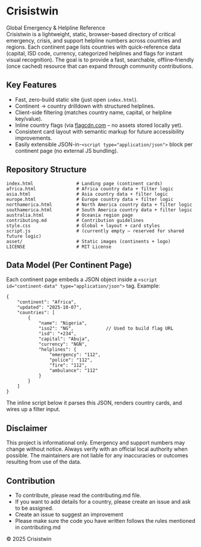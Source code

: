 # Crisistwin
Global Emergency & Helpline Reference <br />
Crisistwin is a lightweight, static, browser-based directory of critical emergency, crisis, and support helpline numbers across countries and regions. Each continent page lists countries with quick-reference data (capital, ISD code, currency, categorized helplines and flags for instant visual recognition). The goal is to provide a fast, searchable, offline‑friendly (once cached) resource that can expand through community contributions.


## Key Features
- Fast, zero-build static site (just open `index.html`).
- Continent → country drilldown with structured helplines.
- Client-side filtering (matches country name, capital, or helpline key/value).
- Inline country flags (via [flagcdn.com](https://flagcdn.com) – no assets stored locally yet).
- Consistent card layout with semantic markup for future accessibility improvements.
- Easily extensible JSON-in-`<script type="application/json">` block per continent page (no external JS bundling).


## Repository Structure
```
index.html                # Landing page (continent cards)
africa.html               # Africa country data + filter logic
asia.html                 # Asia country data + filter logic
europe.html               # Europe country data + filter logic
northamerica.html         # North America country data + filter logic
southamerica.html         # South America country data + filter logic
australia.html            # Oceania region page
contributing.md           # Contribution guidelines
style.css                 # Global + layout + card styles
script.js                 # (currently empty – reserved for shared future logic)
asset/                    # Static images (continents + logo)
LICENSE                   # MIT License
```

## Data Model (Per Continent Page)
Each continent page embeds a JSON object inside a `<script id="continent-data" type="application/json">` tag. Example:
```jsonc
{
	"continent": "Africa",
	"updated": "2025-10-07",
	"countries": [
		{
			"name": "Nigeria",
			"iso2": "NG",            // Used to build flag URL
			"isd": "+234",
			"capital": "Abuja",
			"currency": "NGN",
			"helplines": {
				"emergency": "112",
				"police": "112",
				"fire": "112",
				"ambulance": "112"
			}
		}
	]
}
```
The inline script below it parses this JSON, renders country cards, and wires up a filter input.


## Disclaimer
This project is informational only. Emergency and support numbers may change without notice. Always verify with an official local authority when possible. The maintainers are not liable for any inaccuracies or outcomes resulting from use of the data.

## Contribution
- To contribute, please read the contributing.md file.
- If you want to add details for a country, please create an issue and ask to be assigned.
- Create an issue to suggest an improvement
- Please make sure the code you have written follows the rules mentioned in contributing.md

© 2025 Crisistwin